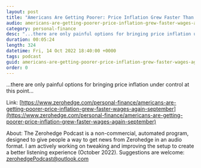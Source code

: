 ```yaml
---
layout: post
title: "Americans Are Getting Poorer: Price Inflation Grew Faster Than Wages Again In September"
audio: americans-are-getting-poorer-price-inflation-grew-faster-wages-again-september-0
category: personal-finance
desc: "...there are only painful options for bringing price inflation under control at this point..."
duration: 00:05:24
length: 324
datetime: Fri, 14 Oct 2022 18:40:00 +0000
tags: podcast
guid: americans-are-getting-poorer-price-inflation-grew-faster-wages-again-september-0
order: 0
---
```

...there are only painful options for bringing price inflation under control at this point...

Link: [https://www.zerohedge.com/personal-finance/americans-are-getting-poorer-price-inflation-grew-faster-wages-again-september](https://www.zerohedge.com/personal-finance/americans-are-getting-poorer-price-inflation-grew-faster-wages-again-september)

About: The Zerohedge Podcast is a non-commercial, automated program, designed to give people a way to get news from Zerohedge in an audio format.  I am actively working on tweaking and improving the setup to create a better listening experience (October 2022).  Suggestions are welcome: [zerohedgePodcast@outlook.com](mailto:zerohedgePodcast@outlook.com)